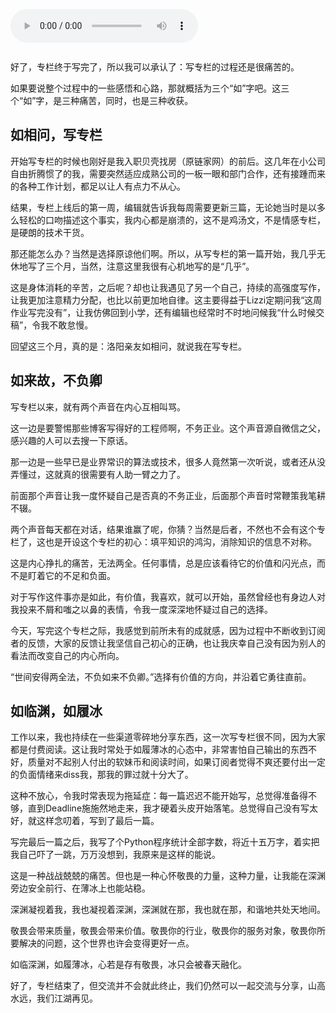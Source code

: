 <audio title="结束语 _ 遇“荐”之后，江湖再见" src="https://static001.geekbang.org/resource/audio/28/06/28cdb5b690806d53e094db434dc17706.mp3" controls="controls"></audio> 
<p><img src="https://static001.geekbang.org/resource/image/84/55/849fcdc9afe5529ba77e3b0e2ec07c55.jpg" alt=""></p><p>好了，专栏终于写完了，所以我可以承认了：写专栏的过程还是很痛苦的。</p><p>如果要说整个过程中的一些感悟和心路，那就概括为三个“如”字吧。这三个“如”字，是三种痛苦，同时，也是三种收获。</p><h2>如相问，写专栏</h2><p>开始写专栏的时候也刚好是我入职贝壳找房（原链家网）的前后。这几年在小公司自由折腾惯了的我，需要突然适应成熟公司的一板一眼和部门合作，还有接踵而来的各种工作计划，都足以让人有点力不从心。</p><p>结果，专栏上线后的第一周，编辑就告诉我每周需要更新三篇，无论她当时是以多么轻松的口吻描述这个事实，我内心都是崩溃的，这不是鸡汤文，不是情感专栏，是硬朗的技术干货。</p><p>那还能怎么办？当然是选择原谅他们啊。所以，从写专栏的第一篇开始，我几乎无休地写了三个月，当然，注意这里我很有心机地写的是“几乎”。</p><p>这是身体消耗的辛苦，之后呢？却也让我遇见了另一个自己，持续的高强度写作，让我更加注意精力分配，也比以前更加地自律。这主要得益于Lizzi定期问我“这周作业写完没有”，让我仿佛回到小学，还有编辑也经常时不时地问候我“什么时候交稿”，令我不敢怠慢。</p><p>回望这三个月，真的是：洛阳亲友如相问，就说我在写专栏。</p><h2>如来故，不负卿</h2><p>写专栏以来，就有两个声音在内心互相叫骂。</p><!-- [[[read_end]]] --><p>这一边是要警惕那些博客写得好的工程师啊，不务正业。这个声音源自微信之父，感兴趣的人可以去搜一下原话。</p><p>那一边是一些早已是业界常识的算法或技术，很多人竟然第一次听说，或者还从没弄懂过，这就真的很需要有人助一臂之力了。</p><p>前面那个声音让我一度怀疑自己是否真的不务正业，后面那个声音时常鞭策我笔耕不辍。</p><p>两个声音每天都在对话，结果谁赢了呢，你猜？当然是后者，不然也不会有这个专栏了，这也是开设这个专栏的初心：填平知识的鸿沟，消除知识的信息不对称。</p><p>这是内心挣扎的痛苦，无法两全。任何事情，总是应该看待它的价值和闪光点，而不是盯着它的不足和负面。</p><p>对于写作这件事亦是如此，有价值，我喜欢，就可以开始，虽然曾经也有身边人对我投来不屑和嗤之以鼻的表情，令我一度深深地怀疑过自己的选择。</p><p>今天，写完这个专栏之际，我感觉到前所未有的成就感，因为过程中不断收到订阅者的反馈，大家的反馈让我坚信自己初心的正确，也让我庆幸自己没有因为别人的看法而改变自己的内心所向。</p><p>“世间安得两全法，不负如来不负卿。”选择有价值的方向，并沿着它勇往直前。</p><h2>如临渊，如履冰</h2><p>工作以来，我也持续在一些渠道零碎地分享东西，这一次写专栏很不同，因为大家都是付费阅读。这让我时常处于如履薄冰的心态中，非常害怕自己输出的东西不好，质量对不起别人付出的软妹币和阅读时间，如果订阅者觉得不爽还要付出一定的负面情绪来diss我，那我的罪过就十分大了。</p><p>这种不放心，令我时常表现为拖延症：每一篇迟迟不能开始写，总觉得准备得不够，直到Deadline施施然地走来，我才硬着头皮开始落笔。总觉得自己没有写太好，就这样念叨着，写到了最后一篇。</p><p>写完最后一篇之后，我写了个Python程序统计全部字数，将近十五万字，着实把我自己吓了一跳，万万没想到，我原来是这样的能说。</p><p>这是一种战战兢兢的痛苦。但也是一种心怀敬畏的力量，这种力量，让我能在深渊旁边安全前行、在薄冰上也能站稳。</p><p>深渊凝视着我，我也凝视着深渊，深渊就在那，我也就在那，和谐地共处天地间。</p><p>敬畏会带来质量，敬畏会带来价值。敬畏你的行业，敬畏你的服务对象，敬畏你所要解决的问题，这个世界也许会变得更好一点。</p><p>如临深渊，如履薄冰，心若是存有敬畏，冰只会被春天融化。</p><p>好了，专栏结束了，但交流并不会就此终止，我们仍然可以一起交流与分享，山高水远，我们江湖再见。</p>